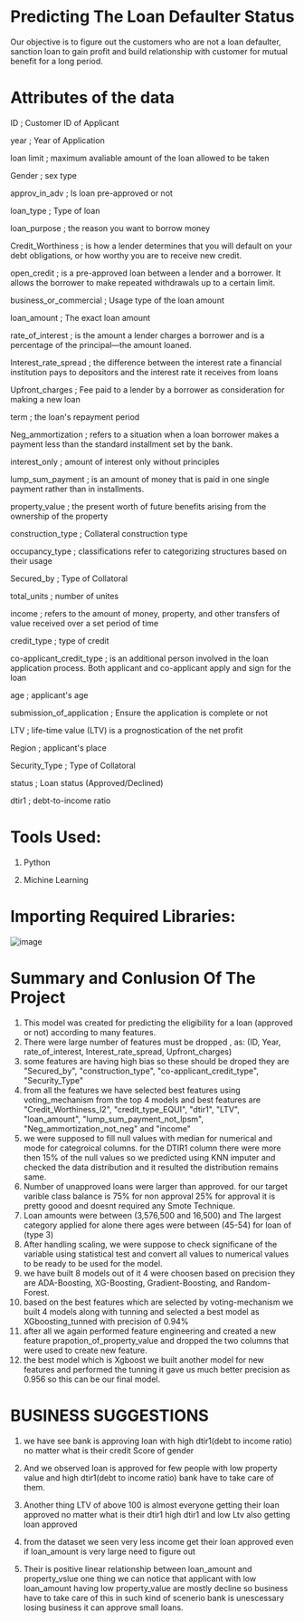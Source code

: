# 	Predicting The Loan Defaulter Status
Our objective is to figure out the customers who are not a loan defaulter, sanction loan to gain profit and build 
relationship with customer for mutual benefit for a long period. 

# Attributes of the data

ID ; Customer ID of Applicant

year ; Year of Application

loan limit ; maximum avaliable amount of the loan allowed to be taken

Gender ; sex type

approv_in_adv ; Is loan pre-approved or not

loan_type ; Type of loan

loan_purpose ; the reason you want to borrow money

Credit_Worthiness ; is how a lender determines that you will default on your debt obligations, or how worthy you are to receive new credit.

open_credit ; is a pre-approved loan between a lender and a borrower. It allows the borrower to make repeated withdrawals up to a certain limit.

business_or_commercial ; Usage type of the loan amount

loan_amount ; The exact loan amount

rate_of_interest ; is the amount a lender charges a borrower and is a percentage of the principal—the amount loaned.

Interest_rate_spread ; the difference between the interest rate a financial institution pays to depositors and the interest rate it receives from loans

Upfront_charges ; Fee paid to a lender by a borrower as consideration for making a new loan

term ; the loan's repayment period

Neg_ammortization ; refers to a situation when a loan borrower makes a payment less than the standard installment set by the bank.

interest_only ; amount of interest only without principles

lump_sum_payment ; is an amount of money that is paid in one single payment rather than in installments.

property_value ; the present worth of future benefits arising from the ownership of the property

construction_type ; Collateral construction type

occupancy_type ; classifications refer to categorizing structures based on their usage

Secured_by ; Type of Collatoral

total_units ; number of unites

income ; refers to the amount of money, property, and other transfers of value received over a set period of time

credit_type ; type of credit

co-applicant_credit_type ; is an additional person involved in the loan application process. Both applicant and co-applicant apply and sign for the loan

age ; applicant's age

submission_of_application ; Ensure the application is complete or not

LTV ; life-time value (LTV) is a prognostication of the net profit

Region ; applicant's place

Security_Type ; Type of Collatoral

status ; Loan status (Approved/Declined)

dtir1 ; debt-to-income ratio

# Tools Used:

1) Python 

2) Michine Learning

# Importing Required Libraries:

![image](https://user-images.githubusercontent.com/115528472/224947826-c735c5f7-6912-40ce-9e84-ed666c0d5e60.png)

# Summary and Conlusion Of The Project

1) This model was created for predicting the eligibility for a loan (approved or not) according to many features.
2) There were large number of features must be dropped , as: (ID, Year, rate_of_interest, Interest_rate_spread, Upfront_charges)
3) some features are having high bias so these should be droped they are "Secured_by", "construction_type", "co-applicant_credit_type", "Security_Type"
4) from all the features we have selected best features using voting_mechanism from the top 4 models and best features are "Credit_Worthiness_l2",
"credit_type_EQUI", "dtir1", "LTV", "loan_amount", "lump_sum_payment_not_lpsm", "Neg_ammortization_not_neg" and "income"
5) we were supposed to fill null values with median for numerical and mode for categroical columns. for the DTIR1 column there were more 
then 15% of the null values so we predicted using KNN imputer and checked the data distribution and it resulted the distribution remains same.
6) Number of unapproved loans were larger than approved. for our target varible class balance is 75% for non approval 25% for approval it 
is pretty goood and doesnt required any Smote Technique.
7) Loan amounts were between (3,576,500 and 16,500) and The largest category applied for alone there ages were between (45-54) for loan of (type 3)
8) After handling scaling, we were suppose to check significane of the variable using statistical test and convert all values to numerical values 
to be ready to be used for the model.
9) we have built 8 models out of it 4 were choosen based on precision they are ADA-Boosting, XG-Boosting, Gradient-Boosting, and Random-Forest.
10) based on the best features which are selected by voting-mechanism we built 4 models along with tunning and selected a best model as
XGboosting_tunned with precision of 0.94%
11) after all we again performed feature engineering and created a new feature prapotion_of_property_value and dropped the two columns that were 
used to create new feature.
12) the best model which is Xgboost we built another model for new features and performed the tunning it gave us much better precision as 0.956 
so this can be our final model.

# BUSINESS SUGGESTIONS

1) we have see bank is approving loan with high dtir1(debt to income ratio) no matter what is their credit Score of gender

2) And we observed loan is approved for few people with low property value and high dtir1(debt to income ratio) bank have to take care of them.

3) Another thing LTV of above 100 is almost everyone getting their loan approved no matter what is their dtir1 high dtir1 and low Ltv also getting loan approved

4) from the dataset we seen very less income get their loan approved even if loan_amount is very large need to figure out

5) Their is positive linear relationship between loan_amount and property_vslue one thing we can notice that applicant with low loan_amount
having low property_value are mostly decline so business have to take care of this in such kind of scenerio bank is unescessary losing business it can approve small loans.
